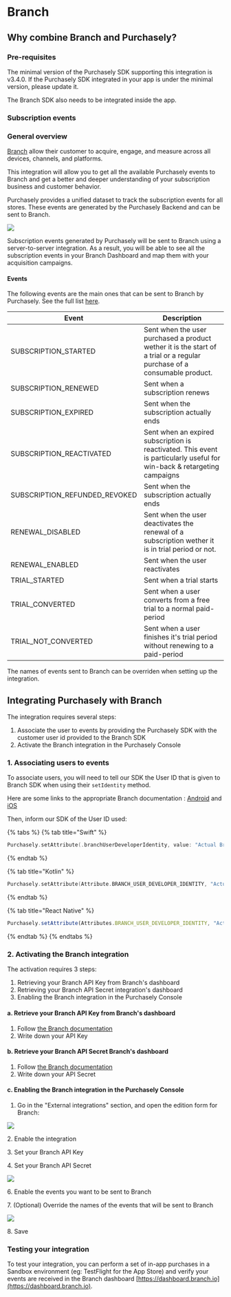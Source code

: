 # Branch

## Why combine Branch and Purchasely?

### Pre-requisites

The minimal version of the Purchasely SDK supporting this integration is v3.4.0. If the Purchasely SDK integrated in your app is under the minimal version, please update it.

The Branch SDK also needs to be integrated inside the app.

### Subscription events

### General overview

[Branch](https://branch.io) allow their customer to acquire, engage, and measure across all devices, channels, and platforms.

This integration will allow you to get all the available Purchasely events to Branch and get a better and deeper understanding of your subscription business and customer behavior.

Purchasely provides a unified dataset to track the subscription events for all stores. These events are generated by the Purchasely Backend and can be sent to Branch.

![](<../.gitbook/assets/image (143).png>)

Subscription events generated by Purchasely will be sent to Branch using a server-to-server integration. As a result, you will be able to see all the subscription events in your Branch Dashboard and map them with your acquisition campaigns.

#### Events

The following events are the main ones that can be sent to Branch by Purchasely. See the full list [here](../analytics/events/webhook-events/subscription-events.md).

| Event                           | Description                                                                                                              |
| ------------------------------- | ------------------------------------------------------------------------------------------------------------------------ |
| SUBSCRIPTION\_STARTED           | Sent when the user purchased a product wether it is the start of a trial or a regular purchase of a consumable product.  |
| SUBSCRIPTION\_RENEWED           | Sent when a subscription renews                                                                                          |
| SUBSCRIPTION\_EXPIRED           | Sent when the subscription actually ends                                                                                 |
| SUBSCRIPTION\_REACTIVATED       | Sent when an expired subscription is reactivated. This event is particularly useful for win-back & retargeting campaigns |
| SUBSCRIPTION\_REFUNDED\_REVOKED | Sent when the subscription actually ends                                                                                 |
| RENEWAL\_DISABLED               | Sent when the user deactivates the renewal of a subscription wether it is in trial period or not.                        |
| RENEWAL\_ENABLED                | Sent when the user reactivates                                                                                           |
| TRIAL\_STARTED                  | Sent when a trial starts                                                                                                 |
| TRIAL\_CONVERTED                | Sent when a user converts from a free trial to a normal paid-period                                                      |
| TRIAL\_NOT\_CONVERTED           | Sent when a user finishes it's trial period without renewing to a paid-period                                            |

The names of events sent to Branch can be overriden when setting up the integration.

## **Integrating Purchasely with Branch**

The integration requires several steps:

1. Associate the user to events by providing the Purchasely SDK with the customer user id provided to the Branch SDK
2. Activate the Branch integration in the Purchasely Console

### 1. Associating users to events

To associate users, you will need to tell our SDK the User ID that is given to Branch SDK when using their `setIdentity` method.&#x20;

Here are some links to the appropriate Branch documentation : [Android](https://help.branch.io/developers-hub/docs/android-advanced-features#track-users) and [iOS](https://help.branch.io/developers-hub/docs/ios-advanced-features#user-tracking)

Then, inform our SDK of the User ID used:

{% tabs %}
{% tab title="Swift" %}
```swift
Purchasely.setAttribute(.branchUserDeveloperIdentity, value: "Actual Branch User ID")
```
{% endtab %}

{% tab title="Kotlin" %}
```kotlin
Purchasely.setAttribute(Attribute.BRANCH_USER_DEVELOPER_IDENTITY, "Actual Branch User ID")
```
{% endtab %}

{% tab title="React Native" %}
```javascript
Purchasely.setAttribute(Attributes.BRANCH_USER_DEVELOPER_IDENTITY, "Actual Branch User ID");
```
{% endtab %}
{% endtabs %}

### 2. Activating the Branch integration

The activation requires 3 steps:

1. Retrieving your Branch API Key from Branch's dashboard
2. Retrieving your Branch API Secret integration's dashboard
3. Enabling the Branch integration in the Purchasely Console

#### a. Retrieve your Branch API Key from Branch's dashboard

1. Follow [the Branch documentation](https://help.branch.io/using-branch/docs/profile-settings#branch-key-and-secret)
2. Write down your API Key

#### b. Retrieve your Branch API Secret Branch's dashboard

1. Follow [the Branch documentation](https://help.branch.io/using-branch/docs/profile-settings#branch-key-and-secret)
2. Write down your API Secret

#### c. Enabling the Branch integration in the Purchasely Console

1. Go in the "External integrations" section, and open the edition form for Branch:

![](<../.gitbook/assets/Screenshot 2022-11-06 at 19.41.52.png>)

2\. Enable the integration

3\. Set your Branch API Key

4\. Set your Branch API Secret

![](<../.gitbook/assets/Screenshot 2022-11-06 at 19.42.07.png>)

6\. Enable the events you want to be sent to Branch

7\. (Optional) Override the names of the events that will be sent to Branch

![](<../.gitbook/assets/Screenshot 2022-11-06 at 19.42.49.png>)

8\. Save

### Testing your integration

To test your integration, you can perform a set of in-app purchases in a Sandbox environment (eg: TestFlight for the App Store) and verify your events are received in the Branch dashboard [https://dashboard.branch.io](https://dashboard.branch.io).
